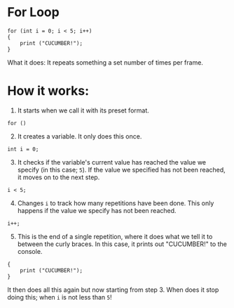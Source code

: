 # For Loop

```
for (int i = 0; i < 5; i++)
{
    print ("CUCUMBER!");
}
```

What it does: It repeats something a set number of times per frame.

# How it works:

1. It starts when we call it with its preset format.

```
for ()
```

2. It creates a variable. It only does this once.

```
int i = 0;
```

3. It checks if the variable's current value has reached the value we specify (in this case; `5`). If the value we specified has not been reached, it moves on to the next step.

```
i < 5;
```

4. Changes `i` to track how many repetitions have been done. This only happens if the value we specify has not been reached.

```
i++;
```

5. This is the end of a single repetition, where it does what we tell it to between the curly braces. In this case, it prints out "CUCUMBER!" to the console.

```
{
    print ("CUCUMBER!");
}
```

It then does all this again but now starting from step 3. When does it stop doing this; when `i` is not less than `5`!
